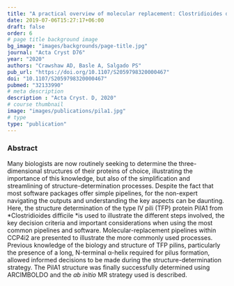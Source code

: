```yaml
---
title: "A practical overview of molecular replacement: Clostridioides difficile PilA1, a difficult case study"
date: 2019-07-06T15:27:17+06:00
draft: false
order: 6
# page title background image
bg_image: "images/backgrounds/page-title.jpg"
journal: "Acta Cryst D76"
year: "2020"
authors: "Crawshaw AD, Basle A, Salgado PS"
pub_url: "https://doi.org/10.1107/S2059798320000467"
doi: "10.1107/S2059798320000467"
pubmed: "32133990"
# meta description
description : "Acta Cryst. D, 2020"
# course thumbnail
image: "images/publications/pila1.jpg"
# type
type: "publication"
---
```



### Abstract

Many biologists are now routinely seeking to determine the three-dimensional structures of their proteins of choice, illustrating the importance of this knowledge, but also of the simplification and streamlining of structure-determination processes. Despite the fact that most software packages offer simple pipelines, for the non-expert navigating the outputs and understanding the key aspects can be daunting. Here, the structure determination of the type IV pili (TFP) protein PilA1 from *Clostridioides difficile *is used to illustrate the different steps involved, the key decision criteria and important considerations when using the most common pipelines and software. Molecular-replacement pipelines within CCP4i2 are presented to illustrate the more commonly used processes. Previous knowledge of the biology and structure of TFP pilins, particularly the presence of a long, N-terminal α-helix required for pilus formation, allowed informed decisions to be made during the structure-determination strategy. The PilA1 structure was finally successfully determined using ARCIMBOLDO and the *ab initio* MR strategy used is described.

